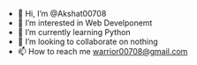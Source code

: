 - 👋 Hi, I’m @Akshat00708
- 👀 I’m interested in Web Develponemt
- 🌱 I’m currently learning Python
- 💞️ I’m looking to collaborate on nothing
- 📫 How to reach me warrior00708@gmail.com

<!---
Akshat00708/Akshat00708 is a ✨ special ✨ repository because its `README.md` (this file) appears on your GitHub profile.
You can click the Preview link to take a look at your changes.
--->
